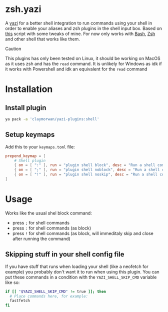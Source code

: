 # zsh.yazi

A [yazi](https://github.com/sxyazi/yazi) for a better shell integration to run commands using your shell in order to enable your aliases and zsh plugins in the shell input box.
Based on [this](https://github.com/sxyazi/yazi/issues/1206#issuecomment-2188759899) script with some tweaks of mine.
For now only works with [Bash](https://www.gnu.org/software/bash/), [Zsh](https://www.zsh.org/) and other shell that works like them.

>[!CAUTION]
> This plugins has only been tested on Linux, it should be working on MacOS as it uses zsh and has the `read` command. It is unlikely for Windows as idk if it works with Powershell and idk an equivalent for the `read` command

# Installation
## Install plugin
```bash
ya pack -a 'claymorwan/yazi-plugins:shell'
```
## Setup keymaps
Add this to your `keymaps.toml` file:
```toml
prepend_keymap = [
	# Shell plugin
	{ on = [ ":" ], run = "plugin shell block", desc = "Run a shell command with your shell (block until finishes)" },
	{ on = [ ";" ], run = "plugin shell noblock", desc = "Run a shell command with your shell" },
	{ on = [ "!" ], run = "plugin shell noskip", desc = "Run a shell command with your shell (block until finishes and when return key is pressed)" },
]
```

# Usage
Works like the usual shel block command: 
- press `;` for shell commands
- press `:` for shell commands (as block)
- press `!` for shell commands (as block, will immeditaly skip and close after running the command)

## Skipping stuff in your shell config file
If you have stuff that runs when loading your shell (like a neofetch for example) you probably don't want it to run when using this plugin.
You can put these commands in a condition with the `YAZI_SHELL_SKIP_CMD` variable like so:
```bash
if [[ "$YAZI_SHELL_SKIP_CMD" != true ]]; then
  # Place commands here, for example:
  fastfetch
fi
```
